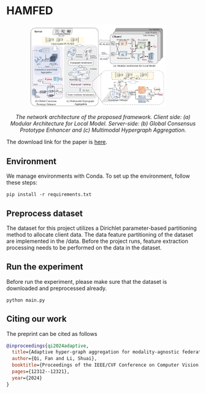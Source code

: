 # HAMFED

<div align="center">
  <img src="./Fig/framework.png" alt="图片名称1" style="width: 70%; display: inline-block; margin-right: 5%;" />
</div>
<p align="center"><em>The network architecture of the proposed framework. Client side: (a) Modular Architecture for Local Model. Server-side: (b) Global Consensus Prototype Enhancer and (c) Multimodal Hypergraph Aggregation.</em></p>

The download link for the paper is [here]().



## Environment
 We manage environments with Conda. To set up the environment, follow these steps:
```
pip install -r requirements.txt
```


## Preprocess dataset

The dataset for this project utilizes a Dirichlet parameter-based partitioning method to allocate client data. The data feature partitioning of the dataset are implemented in the /data. Before the project runs, feature extraction processing needs to be performed on the data in the dataset.

## Run the experiment
Before run the experiment, please make sure that the dataset is downloaded and preprocessed already.

```
python main.py
```


## Citing our work

The preprint can be cited as follows

```bibtex
@inproceedings{qi2024adaptive,
  title={Adaptive hyper-graph aggregation for modality-agnostic federated learning},
  author={Qi, Fan and Li, Shuai},
  booktitle={Proceedings of the IEEE/CVF Conference on Computer Vision and Pattern Recognition},
  pages={12312--12321},
  year={2024}
}
```
